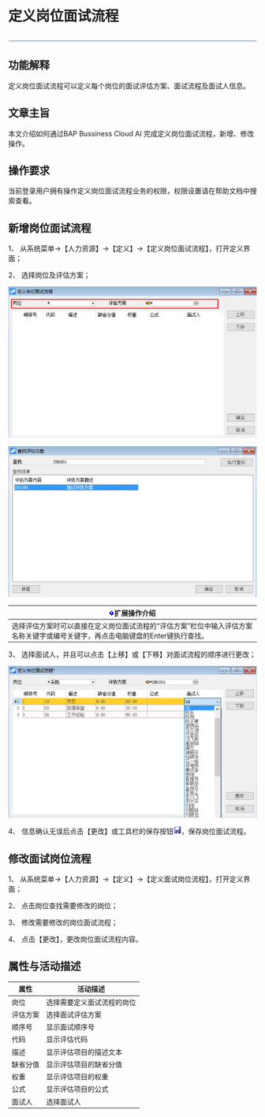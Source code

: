 # 定义岗位面试流程 

![img](zsk_rlzy_dy/common/headLine.png) 

## 功能解释 

定义岗位面试流程可以定义每个岗位的面试评估方案、面试流程及面试人信息。

## 文章主旨 

本文介绍如何通过BAP Bussiness Cloud AI 完成定义岗位面试流程，新增、修改操作。

## 操作要求 

当前登录用户拥有操作定义岗位面试流程业务的权限，权限设置请在帮助文档中搜索查看。

## 新增岗位面试流程 

1、 从系统菜单->【人力资源】->【定义】->【定义岗位面试流程】，打开定义界面；

2、 选择岗位及评估方案；

![img](zsk_rlzy_dy/13.png )

![img](zsk_rlzy_dy/14.png )

| ![System_CAPS_ICON_important.jpg](zsk_rlzy_dy/common/exclamationMark.png)**扩展操作介绍** |
| ------------------------------------------------------------ |
| 选择评估方案时可以直接在定义岗位面试流程的“评估方案”栏位中输入评估方案名称关键字或编号关键字，再点击电脑键盘的Enter键执行查找。 |

 

3、 选择面试人，并且可以点击【上移】或【下移】对面试流程的顺序进行更改；

![img](zsk_rlzy_dy/15.png )

4、 信息确认无误后点击【更改】或工具栏的保存按钮![img](zsk_rlzy_dy/common/保存.png )，保存岗位面试流程。

## 修改面试岗位流程 

1、 从系统菜单->【人力资源】->【定义】->【定义面试岗位流程】，打开定义界面；

2、 点击岗位查找需要修改的岗位；

3、 修改需要修改的岗位面试流程；

4、 点击【更改】，更改岗位面试流程内容。

## 属性与活动描述 

| **属性** | **活动描述**               |
| -------- | -------------------------- |
| 岗位     | 选择需要定义面试流程的岗位 |
| 评估方案 | 选择面试评估方案           |
| 顺序号   | 显示面试顺序号             |
| 代码     | 显示评估代码               |
| 描述     | 显示评估项目的描述文本     |
| 缺省分值 | 显示评估项目的缺省分值     |
| 权重     | 显示评估项目的权重         |
| 公式     | 显示评估项目的公式         |
| 面试人   | 选择面试人                 |

 

    

